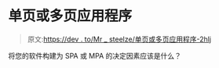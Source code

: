 # 单页或多页应用程序

> 原文:[https://dev . to/Mr _ steelze/单页或多页应用程序-2hlj](https://dev.to/mr_steelze/single-or-multi-page-applications-2hlj)

将您的软件构建为 SPA 或 MPA 的决定因素应该是什么？